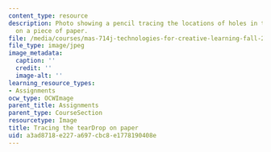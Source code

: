 ```yaml
---
content_type: resource
description: Photo showing a pencil tracing the locations of holes in the tearDrop
  on a piece of paper.
file: /media/courses/mas-714j-technologies-for-creative-learning-fall-2009/a3ad8718e227a697cbc8e1778190408e_Image4.jpg
file_type: image/jpeg
image_metadata:
  caption: ''
  credit: ''
  image-alt: ''
learning_resource_types:
- Assignments
ocw_type: OCWImage
parent_title: Assignments
parent_type: CourseSection
resourcetype: Image
title: Tracing the tearDrop on paper
uid: a3ad8718-e227-a697-cbc8-e1778190408e
---
```

